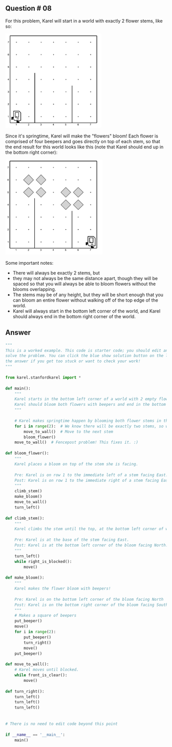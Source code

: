 ## Question # 08
For this problem, Karel will start in a world with exactly 2 flower stems, like so:

![alt text](Images/image11.png)

Since it's springtime, Karel will make the "flowers" bloom! Each flower is comprised of four beepers and goes directly on top of each stem, so that the end result for this world looks like this (note that Karel should end up in the bottom right corner):

![alt text](Images/image12.png)

Some important notes:
* There will always be exactly 2 stems, but
* they may not always be the same distance apart, though they will be spaced so that you will always be able to bloom flowers without the blooms overlapping.
* The stems may be of any height, but they will be short enough that you can bloom an entire flower without walking off of the top edge of the world.
* Karel will always start in the bottom left corner of the world, and Karel should always end in the bottom right corner of the world.

## Answer
```python
"""
This is a worked example. This code is starter code; you should edit and run it to 
solve the problem. You can click the blue show solution button on the left to see 
the answer if you get too stuck or want to check your work!
"""

from karel.stanfordkarel import *

def main():
    """
    Karel starts in the bottom left corner of a world with 2 empty flower stems, facing East.
    Karel should bloom both flowers with beepers and end in the bottom right corner of the world facing East.
    """
    
    # Karel makes springtime happen by blooming both flower stems in the world!
    for i in range(2):  # We know there will be exactly two stems, so we can use a for-loop to bloom them!
        move_to_wall()  # Move to the next stem
        bloom_flower()
    move_to_wall()  # Fencepost problem! This fixes it. :)

def bloom_flower():
    """
    Karel places a bloom on top of the stem she is facing.

    Pre: Karel is on row 1 to the immediate left of a stem facing East.
    Post: Karel is on row 1 to the immediate right of a stem facing East.
    """
    climb_stem()
    make_bloom()
    move_to_wall()
    turn_left()

def climb_stem():
    """
    Karel climbs the stem until the top, at the bottom left corner of where the bloom will go.

    Pre: Karel is at the base of the stem facing East.
    Post: Karel is at the bottom left corner of the bloom facing North.
    """
    turn_left()
    while right_is_blocked():
        move()

def make_bloom():
    """
    Karel makes the flower bloom with beepers!

    Pre: Karel is on the bottom left corner of the bloom facing North
    Post: Karel is on the bottom right corner of the bloom facing South
    """
    # Makes a square of beepers
    put_beeper()
    move()
    for i in range(2):
        put_beeper()
        turn_right()
        move()
    put_beeper()

def move_to_wall():
    # Karel moves until blocked.
    while front_is_clear():
        move()

def turn_right():
    turn_left()
    turn_left()
    turn_left()


# There is no need to edit code beyond this point

if __name__ == '__main__':
    main()
```